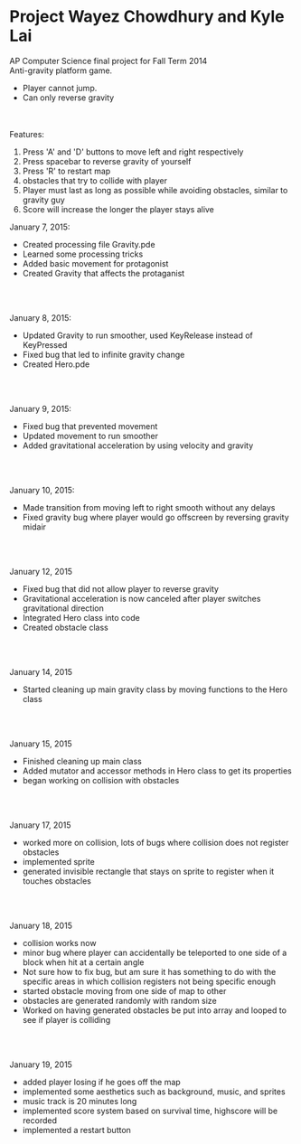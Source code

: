 Project Wayez Chowdhury and Kyle Lai
=======


AP Computer Science final project for Fall Term 2014<br>
Anti-gravity platform game. <bl>
<ul><li>
Player cannot jump.</li>
<li>Can only reverse gravity</li>
</ul><br><br>
Features:
<ol>
<li>Press 'A' and 'D' buttons to move left and right respectively</li>
<li>Press spacebar to reverse gravity of yourself</li>
<li>Press 'R' to restart map</li>
<li>obstacles that try to collide with player</li>
<li>Player must last as long as possible while avoiding obstacles, similar to gravity guy</li>
<li>Score will increase the longer the player stays alive</li>
</ol>

January 7, 2015:<ul>
<li>Created processing file Gravity.pde</li>
<li>Learned some processing tricks</li>
<li>Added basic movement for protagonist</li>
<li>Created Gravity that affects the protaganist</li>
</ul><br><br>

January 8, 2015:<ul>
<li>Updated Gravity to run smoother, used KeyRelease instead of KeyPressed</li>
<li>Fixed bug that led to infinite gravity change</li>
<li>Created Hero.pde</li>
</ul><br><br>

January 9, 2015:<ul>
<li>Fixed bug that prevented movement</li>
<li>Updated movement to run smoother</li>
<li>Added gravitational acceleration by using velocity and gravity</li>
</ul><br><br>

January 10, 2015:<ul>
<li>Made transition from moving left to right smooth without any delays</li>
<li>Fixed gravity bug where player would go offscreen by reversing gravity midair</li>
</ul><br><br>

January 12, 2015<ul>
<li>Fixed bug that did not allow player to reverse gravity</li>
<li>Gravitational acceleration is now canceled after player switches gravitational direction</li>
<li>Integrated Hero class into code</li>
<li>Created obstacle class</li>
</ul><br><br>

January 14, 2015<ul>
<li>Started cleaning up main gravity class by moving functions to the Hero class</li>
</ul><br><br>

January 15, 2015<ul>
<li>Finished cleaning up main class</li>
<li>Added mutator and accessor methods in Hero class to get its properties</li>
<li>began working on collision with obstacles</li>
</ul><br><br>

January 17, 2015<ul>
<li>worked more on collision, lots of bugs where collision does not register obstacles</li>
<li>implemented sprite</li>
<li>generated invisible rectangle that stays on sprite to register when it touches obstacles</li>
</ul><br><br>

January 18, 2015<ul>
<li>collision works now</li>
<li>minor bug where player can accidentally be teleported to one side of a block when hit at a certain angle</li>
<li>Not sure how to fix bug, but am sure it has something to do with the specific areas in which collision registers not being specific enough</li>
<li>started obstacle moving from one side of map to other</li>
<li>obstacles are generated randomly with random size</li>
<li>Worked on having generated obstacles be put into array and looped to see if player is colliding</li>
</ul><br><br>

January 19, 2015<ul>
<li>added player losing if he goes off the map</li>
<li>implemented some aesthetics such as background, music, and sprites</li>
<li>music track is 20 minutes long</li>
<li>implemented score system based on survival time, highscore will be recorded</li>
<li>implemented a restart button</li>
</ul><br><br>
